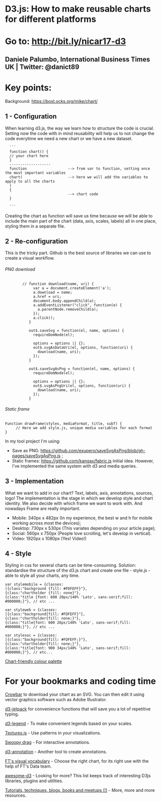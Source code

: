 # D3.js: How to make reusable charts for different platforms

# Go to: http://bit.ly/nicar17-d3

## Daniele Palumbo, International Business Times UK       |      Twitter: @danict89


# Key points:

Background: https://bost.ocks.org/mike/chart/

## 1 - Configuration
  When learning d3.js, the way we learn how to structure the code is crucial. Setting now the code with in mind                 reusability will help us to not change the code everytime we need a new chart or we have a new dataset. 
      
      ```
      function chart() {
      // your chart here
      }
      -------------------
      function                   --> from var to function, setting once the most important variables
      chart(                     --> here we will add the variables to apply to all the charts
      )                            
      {
                                 --> chart code
      }
      
      ```
      
  Creating the chart as function will save us time because we will be able to include the main part of the chart (data, axis,   scales, labels) all in one place, styling them in a separate file.
      
## 2 - Re-configuration
   This is the tricky part. 
   Github is the best source of libraries we can use to create a visual workflow.
   
###### PNG download
   ```
           // function download(name, uri) {
                var a = document.createElement('a');
                a.download = name;
                a.href = uri;
                document.body.appendChild(a);
                a.addEventListener("click", function(e) {
                  a.parentNode.removeChild(a);
                });
                a.click();
              }

              out$.saveSvg = function(el, name, options) {
                requireDomNode(el);

                options = options || {};
                out$.svgAsDataUri(el, options, function(uri) {
                  download(name, uri);
                });
              }

              out$.saveSvgAsPng = function(el, name, options) {
                requireDomNode(el);

                options = options || {};
                out$.svgAsPngUri(el, options, function(uri) {
                  download(name, uri);
                });
              }
   ```
   
###### Static frame
   ```
   Function drawFrame(styles, mediaFormat, title, subT) {
        // Here we add style.js, unique media variables for each format 
   }
   ```
   
   In my tool project I'm using:
- Save as PNG: https://github.com/exupero/saveSvgAsPng/blob/gh-pages/saveSvgAsPng.js ;
- Static frames: https://github.com/kangax/fabric.js initial idea. However, I've implemented the same system with d3 and        media queries.    
            
## 3 - Implementation
   What we want to add in our chart? Text, labels, axis, annotations, sources, logo!
   The implementation is the stage in which we develop style and chart identity.
   We also decide with which frame we want to work with. And nowadays Frame are really important.
   
- Mobile: 340px x 482px (In my experience, the best w and h for mobile working across most the devices);
- Desktop: 730px x 530px (This variates depending on your article page);
- Social: 560px x 750px (People love scrolling, let's develop in vertical).
- Video: 1920px x 1080px (Yes! Video!)

## 4 - Style

   Styling in css for several charts can be time-consuming. Solution: standardise the structure of the d3.js chart and create    one file - style.js - able to style all your charts, any time. 
   
   ```
var stylemobile = {classes:
[{class:"background {fill: #FDFEFF}"},
{class:"chartholder {fill: none}"},
{class:"title {font: 600 20px/140% 'Lato', sans-serif;fill: #000000;}"}, // etc ...

var styleweb = {classes:
[{class:"background{fill: #FDFEFF}"},
{class:"chartholder{fill: none;}"},
{class:"title{font: 600 26px/140% 'Lato', sans-serif;fill: #000000;}"}, // etc ...
   
var stylesoc = {classes:
[{class:"background{fill: #FDFEFF;}"},
{class:"chartholder{fill: none;}"},
{class:"title{font: 900 34px/140% 'Lato', sans-serif;fill: #000000;}"}, // etc...
   ```
[Chart-friendly colour palette](https://github.com/danielepalumbo89/NICAR17/blob/master/Colour-palette-test-py.pdf)


# For your bookmarks and coding time

[Crowbar](http://nytimes.github.io/svg-crowbar/) to download your chart as an SVG. You can then edit it using vector graphics software such as Adobe Illustrator.

[d3-jetpack](https://www.npmjs.com/package/d3-jetpack) for convenience functions that will save you a lot of repetitive typing.

[d3-legend](http://d3-legend.susielu.com/) - To make convenient legends based on your scales.

[Textures.js](https://riccardoscalco.github.io/textures/) - Use patterns in your visualizations.

[Swoopy drag](https://github.com/1wheel/swoopy-drag) - For interactive annotations.

[d3-annotation](http://d3-annotation.susielu.com/) - Another tool to create annotations.

[FT's visual vocabulary](https://github.com/ft-interactive/chart-doctor/blob/master/visual-vocabulary/Visual-vocabulary.pdf) - Choose the right chart, for its right use with the help of FT's Data team.

[awesome-d3](https://github.com/wbkd/awesome-d3) - Looking for more? This list keeps track of interesting D3js libraries, plugins and utilities. 

[Tutorials, techniques, blogs, books and meetups (!)](https://github.com/d3/d3/wiki/Tutorials) - More, more and more resources.
